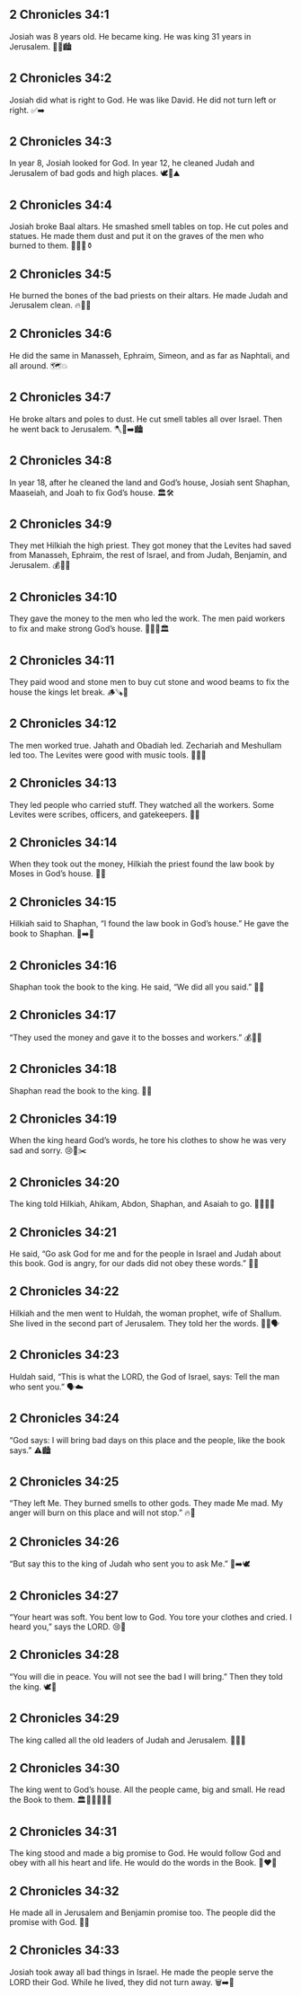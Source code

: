 ## 2 Chronicles 34:1
Josiah was 8 years old. He became king. He was king 31 years in Jerusalem. 👑🧒🏙️
## 2 Chronicles 34:2
Josiah did what is right to God. He was like David. He did not turn left or right. ✅➡️
## 2 Chronicles 34:3
In year 8, Josiah looked for God. In year 12, he cleaned Judah and Jerusalem of bad gods and high places. 🕊️🧹⛰️
## 2 Chronicles 34:4
Josiah broke Baal altars. He smashed smell tables on top. He cut poles and statues. He made them dust and put it on the graves of the men who burned to them. 🔨🗿💨⚱️
## 2 Chronicles 34:5
He burned the bones of the bad priests on their altars. He made Judah and Jerusalem clean. 🔥🦴🧼
## 2 Chronicles 34:6
He did the same in Manasseh, Ephraim, Simeon, and as far as Naphtali, and all around. 🗺️💥
## 2 Chronicles 34:7
He broke altars and poles to dust. He cut smell tables all over Israel. Then he went back to Jerusalem. 🪓🧱➡️🏙️
## 2 Chronicles 34:8
In year 18, after he cleaned the land and God’s house, Josiah sent Shaphan, Maaseiah, and Joah to fix God’s house. 🏛️🛠️
## 2 Chronicles 34:9
They met Hilkiah the high priest. They got money that the Levites had saved from Manasseh, Ephraim, the rest of Israel, and from Judah, Benjamin, and Jerusalem. 💰👨‍⚖️
## 2 Chronicles 34:10
They gave the money to the men who led the work. The men paid workers to fix and make strong God’s house. 👷‍♂️🔧🏛️
## 2 Chronicles 34:11
They paid wood and stone men to buy cut stone and wood beams to fix the house the kings let break. 🪵🪚🧱
## 2 Chronicles 34:12
The men worked true. Jahath and Obadiah led. Zechariah and Meshullam led too. The Levites were good with music tools. 🎻👷‍♀️
## 2 Chronicles 34:13
They led people who carried stuff. They watched all the workers. Some Levites were scribes, officers, and gatekeepers. 📜🚪
## 2 Chronicles 34:14
When they took out the money, Hilkiah the priest found the law book by Moses in God’s house. 📖✨
## 2 Chronicles 34:15
Hilkiah said to Shaphan, “I found the law book in God’s house.” He gave the book to Shaphan. 📗➡️👨
## 2 Chronicles 34:16
Shaphan took the book to the king. He said, “We did all you said.” 📘👑
## 2 Chronicles 34:17
“They used the money and gave it to the bosses and workers.” 💰👷‍♂️
## 2 Chronicles 34:18
Shaphan read the book to the king. 👑📖
## 2 Chronicles 34:19
When the king heard God’s words, he tore his clothes to show he was very sad and sorry. 😢👕✂️
## 2 Chronicles 34:20
The king told Hilkiah, Ahikam, Abdon, Shaphan, and Asaiah to go. 🏃‍♂️🏃‍♀️
## 2 Chronicles 34:21
He said, “Go ask God for me and for the people in Israel and Judah about this book. God is angry, for our dads did not obey these words.” 🙏📖
## 2 Chronicles 34:22
Hilkiah and the men went to Huldah, the woman prophet, wife of Shallum. She lived in the second part of Jerusalem. They told her the words. 👩‍🦰🗣️
## 2 Chronicles 34:23
Huldah said, “This is what the LORD, the God of Israel, says: Tell the man who sent you.” 🗣️☁️
## 2 Chronicles 34:24
“God says: I will bring bad days on this place and the people, like the book says.” ⚠️🏙️
## 2 Chronicles 34:25
“They left Me. They burned smells to other gods. They made Me mad. My anger will burn on this place and will not stop.” 🔥🚫
## 2 Chronicles 34:26
“But say this to the king of Judah who sent you to ask Me.” 👑➡️🕊️
## 2 Chronicles 34:27
“Your heart was soft. You bent low to God. You tore your clothes and cried. I heard you,” says the LORD. 😢🙏
## 2 Chronicles 34:28
“You will die in peace. You will not see the bad I will bring.” Then they told the king. 🕊️🛌
## 2 Chronicles 34:29
The king called all the old leaders of Judah and Jerusalem. 📣👴👵
## 2 Chronicles 34:30
The king went to God’s house. All the people came, big and small. He read the Book to them. 🏛️👨‍👩‍👧‍👦📖
## 2 Chronicles 34:31
The king stood and made a big promise to God. He would follow God and obey with all his heart and life. He would do the words in the Book. 🤝❤️📖
## 2 Chronicles 34:32
He made all in Jerusalem and Benjamin promise too. The people did the promise with God. 👫🤝
## 2 Chronicles 34:33
Josiah took away all bad things in Israel. He made the people serve the LORD their God. While he lived, they did not turn away. 🗑️➡️🙏
